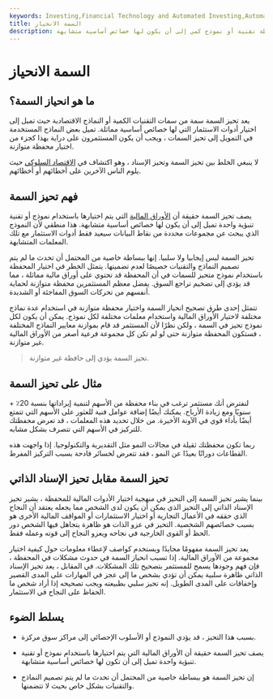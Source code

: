 ```yaml
---
keywords: Investing,Financial Technology and Automated Investing,Automated Investing,FinTech
title: السمة الانحياز
description: تحيز السمة هو ميل الأسهم المختارة بواسطة تقنية أو نموذج كمي إلى أن يكون لها خصائص أساسية متشابهة.
---
```


# السمة الانحياز
## ما هو انحياز السمة؟

يعد تحيز السمة سمة من سمات التقنيات الكمية أو النماذج الاقتصادية حيث تميل إلى اختيار أدوات الاستثمار التي لها خصائص أساسية مماثلة. تميل بعض النماذج المستخدمة في التمويل إلى تحيز السمات ، ويجب أن يكون المستثمرون على دراية بهذا كجزء من اختيار محفظة متوازنة.

لا ينبغي الخلط بين تحيز السمة وتحيز الإسناد ، وهو اكتشاف في [الاقتصاد السلوكي](/behavioraleconomics) حيث يلوم الناس الآخرين على أخطائهم أو أخطائهم.

## فهم تحيز السمة

يصف تحيز السمة حقيقة أن [الأوراق المالية](/security) التي يتم اختيارها باستخدام نموذج أو تقنية تنبؤية واحدة تميل إلى أن يكون لها خصائص أساسية متشابهة. هذا منطقي لأن النموذج الذي يبحث عن مجموعات محددة من نقاط البيانات سيعيد فقط أدوات الاستثمار مع تلك المعلمات المتشابهة.

تحيز السمة ليس إيجابيا ولا سلبيا. إنها ببساطة خاصية من المحتمل أن تحدث ما لم يتم تصميم النماذج والتقنيات خصيصًا لعدم تضمينها. يتمثل الخطر في اختيار المحفظة باستخدام نموذج متحيز للسمات في أن المحفظة قد تحتوي على أوراق مالية مماثلة ، مما قد يؤدي إلى تضخيم تراجع السوق. يفضل معظم المستثمرين محفظة متوازنة لحماية أنفسهم من تحركات السوق المفاجئة أو الشديدة.

تتمثل إحدى طرق تصحيح انحياز السمة واختيار محفظة متوازنة في استخدام عدة نماذج مختلفة لاختيار الأوراق المالية واستخدام معلمات مختلفة لكل نموذج. يمكن أن يكون لكل نموذج تحيز في السمة ، ولكن نظرًا لأن المستثمر قد قام بموازنة معايير النماذج المختلفة ، فستكون المحفظة متوازنة حتى لو لم تكن كل مجموعة فرعية أصغر من الأوراق المالية غير متوازنة.

> تحيز السمة يؤدي إلى حافظة غير متوازنة.

>

## مثال على تحيز السمة

لنفترض أنك مستثمر ترغب في بناء محفظة من الأسهم لتنمية إيراداتها بنسبة 20٪ + سنويًا ومع زيادة الأرباح. يمكنك أيضًا إضافة عوامل فنية للعثور على الأسهم التي تتمتع أيضًا بأداء قوي في الآونة الأخيرة. من خلال تحديد هذه المعلمات ، قد تعرض محفظتك للتركيز في الأسهم التي تتصرف بشكل مشابه.

ربما تكون محفظتك ثقيلة في مجالات النمو مثل التقديرية والتكنولوجيا. إذا واجهت هذه القطاعات دورانًا بعيدًا عن النمو ، فقد تتعرض لخسائر فادحة بسبب التركيز المفرط.

## تحيز السمة مقابل تحيز الإسناد الذاتي

بينما يشير تحيز السمة إلى التحيز في منهجية اختيار الأدوات المالية للمحفظة ، يشير تحيز الإسناد الذاتي إلى التحيز الذي يمكن أن يكون لدى الشخص مما يجعله يعتقد أن النجاح الذي حققه في الأعمال التجارية أو اختيار الاستثمارات أو المواقف المالية الأخرى هو بسبب خصائصهم الشخصية. التحيز في عزو الذات هو ظاهرة يتجاهل فيها الشخص دور الحظ أو القوى الخارجية في نجاحه ويعزو النجاح إلى قوته وعمله فقط.

يعد تحيز السمة مفهومًا محايدًا ويستخدم كواصف لإعطاء معلومات حول كيفية اختيار مجموعة من الأوراق المالية. إذا تسبب انحياز السمة في حدوث مشكلات في المحفظة ، فإن فهم وجودها يسمح للمستثمر بتصحيح تلك المشكلات. في المقابل ، يعد تحيز الإسناد الذاتي ظاهرة سلبية يمكن أن تؤدي بشخص ما إلى عجز في المهارات على المدى القصير وإخفاقات على المدى الطويل. إنه تحيز سلبي بطبيعته ويجب تصحيحه إذا أراد شخص ما الحفاظ على النجاح في الاستثمار.

## يسلط الضوء

- بسبب هذا التحيز ، قد يؤدي النموذج أو الأسلوب الإحصائي إلى مراكز سوق مركزة.

- يصف تحيز السمة حقيقة أن الأوراق المالية التي يتم اختيارها باستخدام نموذج أو تقنية تنبؤية واحدة تميل إلى أن تكون لها خصائص أساسية متشابهة.

- إن تحيز السمة هو ببساطة خاصية من المحتمل أن تحدث ما لم يتم تصميم النماذج والتقنيات بشكل خاص بحيث لا تتضمنها.

